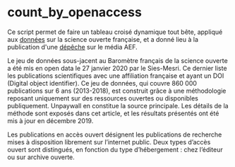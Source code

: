 # count_by_openaccess

Ce script permet de faire un tableau croisé dynamique tout bête, appliqué aux <a href="https://data.enseignementsup-recherche.gouv.fr/explore/dataset/open-access-monitor-france/information/?disjunctive.oa_host_type&disjunctive.year">données</a> sur la science ouverte française, et a donné lieu à la publication d'une <a href="https://www.aefinfo.fr/depeche/621912">dépêche</a> sur le média AEF.

Le jeu de données sous-jacent au Baromètre français de la science ouverte a été mis en open data le 27 janvier 2020 par le Sies-Mesri. Ce dernier liste les publications scientifiques avec une affiliation française et ayant un DOI (Digital object identifier). Ce jeu de données, qui couvre 860 000 publications sur 6 ans (2013-2018), est construit grâce à une méthodologie reposant uniquement sur des ressources ouvertes ou disponibles publiquement. Unpaywall en constitue la source principale. Les détails de la méthode sont exposés dans cet article, et les résultats présentés ont été mis à jour en décembre 2019.

Les publications en accès ouvert désignent les publications de recherche mises à disposition librement sur l’internet public. Deux types d’accès ouvert sont distingués, en fonction du type d’hébergement : chez l’éditeur ou sur archive ouverte. 
